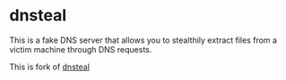 # dnsteal

This is a fake DNS server that allows you to stealthily extract files from a victim machine through DNS requests. 

This is fork of [dnsteal](https://github.com/m57/dnsteal)